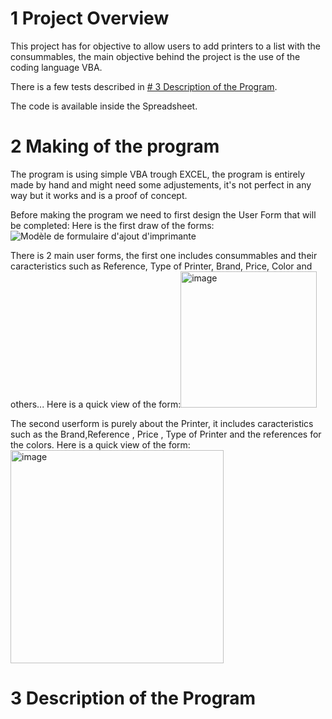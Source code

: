 
# 1 Project Overview
This project has for objective to allow users to add printers to a list with the consummables, the main objective behind the project is the use of the coding language VBA.

There is a few tests described in [# 3 Description of the Program](#3-description-of-the-program).

The code is available inside the Spreadsheet.

# 2 Making of the program
The program is using simple VBA trough EXCEL, the program is entirely made by hand and might need some adjustements, it's not perfect in any way but it works and is a proof of concept.

Before making the program we need to first design the User Form that will be completed:
Here is the first draw of the forms:![Modèle de formulaire d'ajout d'imprimante](https://github.com/C-Brq/VosReves/assets/156824818/3b47a3f6-fc1f-4985-ac2b-e6933b76866f)

There is 2 main user forms, the first one includes consummables and their caracteristics such as Reference, Type of Printer, Brand, Price, Color and others...
Here is a quick view of the form:<img width="218" alt="image" src="https://github.com/C-Brq/VosReves/assets/156824818/98e6e3d8-6ce7-4796-82db-dfe9db7b0d5e">

The second userform is purely about the Printer, it includes caracteristics such as the Brand,Reference , Price , Type of Printer and the references for the colors.
Here is a quick view of the form: <img width="341" alt="image" src="https://github.com/C-Brq/VosReves/assets/156824818/97d13ccf-4fca-4c96-bcbf-e938332dbc5b">

# 3 Description of the Program
